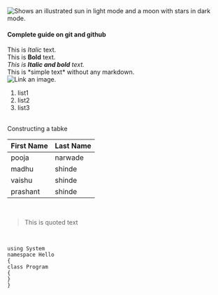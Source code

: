 <picture>
  <img alt="Shows an illustrated sun in light mode and a moon with stars in dark mode." src="https://user-images.githubusercontent.com/25423296/163456779-a8556205-d0a5-45e2-ac17-42d089e3c3f8.png">
</picture>

#### Complete guide on git and github
This is *Italic* text.<br>
This is **Bold** text.<br>
*This is **Italic and bold** text.*<br>
This is \*simple text\* without any markdown.<br>
![Link an image.](/learn/azure-devops/shared/media/mara.png)<br>
1. list1
2. list2
3. list3
<br>
Constructing a tabke<br>


First Name|Last Name
-|-
pooja|narwade
madhu|shinde
vaishu|shinde
prashant|shinde
<br>

> This is quoted text
<br>

```
using System
namespace Hello
{
class Program
{
}
}
```
